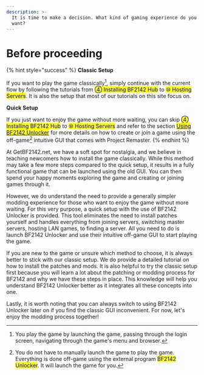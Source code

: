 ```yaml
---
description: >-
  It is time to make a decision. What kind of gaming experience do you actually
  want?
---
```


# Before proceeding

{% hint style="success" %}
**Classic Setup**

If you want to play the game classically[^1], simply continue with the current flow by following the tutorials from <mark style="color:blue;">④ Installing BF2142 Hub</mark> to <mark style="color:blue;">⑩ Hosting Servers</mark>. It is also the setup that most of our tutorials on this site focus on.



**Quick Setup**

If you just want to enjoy the game without more waiting, you can skip <mark style="color:blue;">④ Installing BF2142 Hub</mark> to <mark style="color:blue;">⑩ Hosting Servers</mark> and refer to the section [<mark style="color:blue;">Using BF2142 Unlocker</mark>](../bf2142-unlocker/using-bf2142-unlocker.md) for more details on how to create or join a game using the off-game[^2] intuitive GUI that comes with Project Remaster.
{% endhint %}

At GetBF2142.net, we have a soft spot for nostalgia, and we believe in teaching newcomers how to install the game classically. While this method may take a few more steps compared to the quick setup, it results in a fully functional game that can be launched using the old GUI. You can then spend your happy moments exploring the game and creating or joining games through it.

However, we do understand the need to provide a generally simpler modding experience for those who want to enjoy the game without more waiting. For this very purpose, a quick setup with the use of BF2142 Unlocker is provided. This tool eliminates the need to install patches yourself and handles everything from joining servers, switching master servers, hosting LAN games, to finding a server. All you need to do is launch BF2142 Unlocker and use their intuitive off-game GUI to start playing the game.

If you are new to the game or unsure which method to choose, it is always better to stick with our classic setup. We do provide a detailed tutorial on how to install the patches and mods. It is also helpful to try the classic setup first because you will learn a lot about the patching or modding process for BF2142 and why we have these steps in place. This knowledge will help you understand BF2142 Unlocker better as it integrates all these concepts into one.

Lastly, it is worth noting that you can always switch to using BF2142 Unlocker later on if you find the classic GUI inconvenient. For now, let's enjoy the modding process together!

[^1]: You play the game by launching the game, passing through the login screen, navigating through the game's menu and browser.

[^2]: You do not have to manually launch the game to play the game. Everything is done off-game using the external program <mark style="color:blue;">BF2142 Unlocker</mark>. It will launch the game for you.
